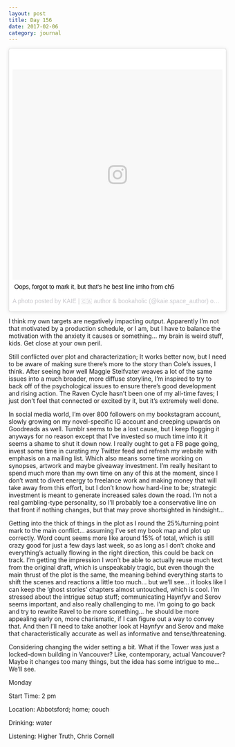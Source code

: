 ```yaml
---
layout: post
title: Day 156
date: 2017-02-06
category: journal
---
```


<blockquote class="instagram-media" data-instgrm-captioned data-instgrm-version="7" style=" background:#FFF; border:0; border-radius:3px; box-shadow:0 0 1px 0 rgba(0,0,0,0.5),0 1px 10px 0 rgba(0,0,0,0.15); margin: 1px; max-width:658px; padding:0; width:99.375%; width:-webkit-calc(100% - 2px); width:calc(100% - 2px);"><div style="padding:8px;"> <div style=" background:#F8F8F8; line-height:0; margin-top:40px; padding:50.0% 0; text-align:center; width:100%;"> <div style=" background:url(data:image/png;base64,iVBORw0KGgoAAAANSUhEUgAAACwAAAAsCAMAAAApWqozAAAABGdBTUEAALGPC/xhBQAAAAFzUkdCAK7OHOkAAAAMUExURczMzPf399fX1+bm5mzY9AMAAADiSURBVDjLvZXbEsMgCES5/P8/t9FuRVCRmU73JWlzosgSIIZURCjo/ad+EQJJB4Hv8BFt+IDpQoCx1wjOSBFhh2XssxEIYn3ulI/6MNReE07UIWJEv8UEOWDS88LY97kqyTliJKKtuYBbruAyVh5wOHiXmpi5we58Ek028czwyuQdLKPG1Bkb4NnM+VeAnfHqn1k4+GPT6uGQcvu2h2OVuIf/gWUFyy8OWEpdyZSa3aVCqpVoVvzZZ2VTnn2wU8qzVjDDetO90GSy9mVLqtgYSy231MxrY6I2gGqjrTY0L8fxCxfCBbhWrsYYAAAAAElFTkSuQmCC); display:block; height:44px; margin:0 auto -44px; position:relative; top:-22px; width:44px;"></div></div> <p style=" margin:8px 0 0 0; padding:0 4px;"> <a href="https://www.instagram.com/p/BQMa91Ig-pj/" style=" color:#000; font-family:Arial,sans-serif; font-size:14px; font-style:normal; font-weight:normal; line-height:17px; text-decoration:none; word-wrap:break-word;" target="_blank">Oops, forgot to mark it, but that&#39;s he best line imho from ch5</a></p> <p style=" color:#c9c8cd; font-family:Arial,sans-serif; font-size:14px; line-height:17px; margin-bottom:0; margin-top:8px; overflow:hidden; padding:8px 0 7px; text-align:center; text-overflow:ellipsis; white-space:nowrap;">A photo posted by KAIE | 🇨🇦 author &amp; bookaholic (@kaie.space_author) on <time style=" font-family:Arial,sans-serif; font-size:14px; line-height:17px;" datetime="2017-02-07T02:45:04+00:00">Feb 6, 2017 at 6:45pm PST</time></p></div></blockquote>
<script async defer src="//platform.instagram.com/en_US/embeds.js"></script>

I think my own targets are negatively impacting output. Apparently I’m not that motivated by a production schedule, or I am, but I have to balance the motivation with the anxiety it causes or something… my brain is weird stuff, kids. Get close at your own peril.

Still conflicted over plot and characterization; It works better now, but I need to be aware of making sure there’s more to the story than Cole’s issues, I think. After seeing how well Maggie Steifvater weaves a lot of the same issues into a much broader, more diffuse storyline, I’m inspired to try to back off of the psychological issues to ensure there’s good development and rising action. The Raven Cycle hasn’t been one of my all-time faves; I just don’t feel that connected or excited by it, but it’s extremely well done. 

In social media world, I’m over 800 followers on my bookstagram account, slowly growing on my novel-specific IG account and creeping upwards on Goodreads as well. Tumblr seems to be a lost cause, but I keep flogging it anyways for no reason except that I’ve invested so much time into it it seems a shame to shut it down now. I really ought to get a FB page going, invest some time in curating my Twitter feed and refresh my website with emphasis on a mailing list. Which also means some time working on synopses, artwork and maybe giveaway investment. I’m really hesitant to spend much more than my own time on any of this at the moment, since I don’t want to divert energy to freelance work and making money that will take away from this effort, but I don’t know how hard-line to be; strategic investment is meant to generate increased sales down the road. I’m not a real gambling-type personality, so I’ll probably toe a conservative line on that front if nothing changes, but that may prove shortsighted in hindsight…

Getting into the thick of things in the plot as I round the 25%/turning point mark to the main conflict… assuming I’ve set my book map and plot up correctly. Word count seems more like around 15% of total, which is still crazy good for just a few days last week, so as long as I don’t choke and everything’s actually flowing in the right direction, this could be back on track. I’m getting the impression I won’t be able to actually reuse much text from the original draft, which is unspeakably tragic, but even though the main thrust of the plot is the same, the meaning behind everything starts to shift the scenes and reactions a little too much… but we’ll see… it looks like I can keep the ‘ghost stories’ chapters almost untouched, which is cool. I’m stressed about the intrigue setup stuff; communicating Haynfyv and Serov seems important, and also really challenging to me. I’m going to go back and try to rewrite Ravel to be more something… he should be more appealing early on, more charismatic, if I can figure out a way to convey that. And then I’ll need to take another look at Haynfyv and Serov and make that characteristically accurate as well as informative and tense/threatening.

Considering changing the wider setting a bit. What if the Tower was just a locked-down building in Vancouver? Like, contemporary, actual Vancouver? Maybe it changes too many things, but the idea has some intrigue to me… We’ll see.

Monday

Start Time: 2 pm

Location: Abbotsford; home; couch

Drinking: water

Listening: Higher Truth, Chris Cornell
